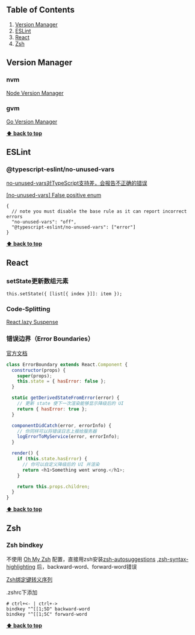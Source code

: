 ## Table of Contents

1. [Version Manager](#Version-Manager)
1. [ESLint](#ESLint)
2. [React](#React)
3. [Zsh](#Zsh)

## Version Manager
### nvm
[Node Version Manager](https://github.com/nvm-sh/nvm)
### gvm
[Go Version Manager](https://github.com/moovweb/gvm)

**[⬆ back to top](#table-of-contents)**

## ESLint
### @typescript-eslint/no-unused-vars 
[no-unused-vars对TypeScript支持差，会报告不正确的错误](https://github.com/typescript-eslint/typescript-eslint/blob/master/packages/eslint-plugin/docs/rules/no-unused-vars.md)

[[no-unused-vars] False positive enum ](https://github.com/typescript-eslint/typescript-eslint/issues/2621)
```
{
  // note you must disable the base rule as it can report incorrect errors
  "no-unused-vars": "off",
  "@typescript-eslint/no-unused-vars": ["error"]
}
```

**[⬆ back to top](#table-of-contents)**

## React
### setState更新数组元素
```
this.setState({ [list[{ index }]]: item });
```
### Code-Splitting
[React.lazy Suspense](https://zh-hans.reactjs.org/docs/code-splitting.html#reactlazy)

### 错误边界（Error Boundaries）
[官方文档](https://zh-hans.reactjs.org/docs/error-boundaries.html)
```javascript
class ErrorBoundary extends React.Component {
  constructor(props) {
    super(props);
    this.state = { hasError: false };
  }

  static getDerivedStateFromError(error) {
    // 更新 state 使下一次渲染能够显示降级后的 UI
    return { hasError: true };
  }

  componentDidCatch(error, errorInfo) {
    // 你同样可以将错误日志上报给服务器
    logErrorToMyService(error, errorInfo);
  }

  render() {
    if (this.state.hasError) {
      // 你可以自定义降级后的 UI 并渲染
      return <h1>Something went wrong.</h1>;
    }

    return this.props.children; 
  }
}
```
**[⬆ back to top](#table-of-contents)**

## Zsh
### Zsh bindkey
不使用 [Oh My Zsh](https://github.com/ohmyzsh/ohmyzsh) 配置，直接用zsh安装[zsh-autosuggestions](https://github.com/zsh-users/zsh-autosuggestions) ,[zsh-syntax-highlighting](https://github.com/zsh-users/zsh-syntax-highlighting) 后，backward-word、forward-word错误

[Zsh绑定键转义序列](http://zsh.sourceforge.net/Doc/Release/Zsh-Line-Editor.html#Standard-Widgets)

.zshrc下添加
```
# ctrl+<- | ctrl+->
bindkey "^[[1;5D" backward-word
bindkey "^[[1;5C" forward-word
```
**[⬆ back to top](#table-of-contents)**
